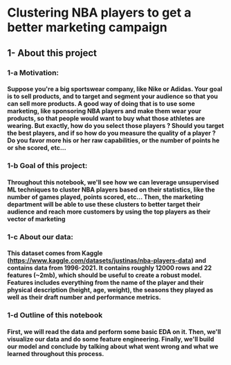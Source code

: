 # Clustering NBA players to get a better marketing campaign

## 1- About this project

### 1-a Motivation:

#### Suppose you're a big sportswear company, like Nike or Adidas. Your goal is to sell products, and to target and segment your audience so that you can sell more products. A good way of doing that is to use some marketing, like sponsoring NBA players and make them wear your products, so that people would want to buy what those athletes are wearing. But exactly, how do you select those players ? Should you target the best players, and if so how do you measure the quality of a player ? Do you favor more his or her raw capabilities, or the number of points he or she scored, etc...

### 1-b Goal of this project:

#### Throughout this notebook, we'll see how we can leverage unsupervised ML techniques to cluster NBA players based on their statistics, like the number of games played, points scored, etc... Then, the marketing department will be able to use these clusters to better target their audience and reach more customers by using the top players as their vector of marketing

### 1-c About our data:

#### This dataset comes from Kaggle (https://www.kaggle.com/datasets/justinas/nba-players-data) and contains data from 1996-2021. It contains roughly 12000 rows and 22 features (~2mb), which should be useful to create a robust model. Features includes everything from the name of the player and their physical description (height, age, weight), the seasons they played as well as their draft number and performance metrics.

### 1-d Outline of this notebook

#### First, we will read the data and perform some basic EDA on it. Then, we'll visualize our data and do some feature engineering. Finally, we'll build our model and conclude by talking about what went wrong and what we learned throughout this process.
